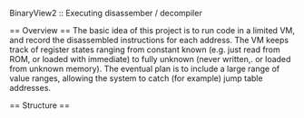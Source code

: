 BinaryView2 :: Executing disassember / decompiler

== Overview ==
The basic idea of this project is to run code in a limited VM, and record the disassembled instructions for each address. The VM keeps track of register states ranging from constant known (e.g. just read from ROM, or loaded with immediate) to fully unknown (never written,. or loaded from unknown memory). The eventual plan is to include a large range of value ranges, allowing the system to catch (for example) jump table addresses.

== Structure ==


